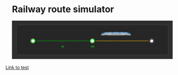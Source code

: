 <h1>Railway route simulator</h1>
<img src = "preview.jpg"></img>

<div style = "margin: 15px 0 30px -20px">
<a href="https://picsile.github.io/Railway-route-simulator/index.html" class="buttonTest">Link to test</a>
</div>
